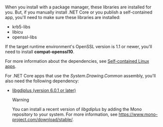 
When you install with a package manager, these libraries are installed for you. But, if you manually install .NET Core or you publish a self-contained app, you'll need to make sure these libraries are installed:

- krb5-libs
- libicu
- openssl-libs

If the target runtime environment's OpenSSL version is 1.1 or newer, you'll need to install **compat-openssl10**.

For more information about the dependencies, see [Self-contained Linux apps](https://github.com/dotnet/core/blob/master/Documentation/self-contained-linux-apps.md).

For .NET Core apps that use the *System.Drawing.Common* assembly, you'll also need the following dependency:

- [libgdiplus (version 6.0.1 or later)](https://www.mono-project.com/docs/gui/libgdiplus/)

  > [!WARNING]
  > You can install a recent version of *libgdiplus* by adding the Mono repository to your system. For more information, see <https://www.mono-project.com/download/stable/>.
